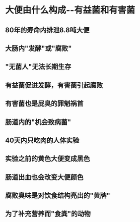 # 大便由什么构成--有益菌和有害菌
## 80年的寿命内排泄8.8吨大便
## 大肠内"发酵"或"腐败"
## "无菌人"无法长期生存
## 有益菌促进发酵，有害菌引起腐败
## 有害菌也是屁臭的罪魁祸首
## 肠道内的"机会致病菌"
## 40天内只吃肉的人体实验
## 实验之前的黄色大便变成黑色
## 肠道出血也会改变大便颜色
## 腐败臭味是对饮食结构亮出的"黄牌"
## 为了补充营养而"食粪"的动物